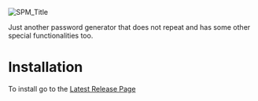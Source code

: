 ![SPM_Title](https://user-images.githubusercontent.com/74603055/130799157-71d86db8-6f12-4bac-ac34-89245d8f2d54.png)

Just another password generator that does not repeat and has some other special functionalities too. 

# Installation 
To install go to the [Latest Release Page](https://github.com/RefinedDev/Smart-Password-Maker/releases)
